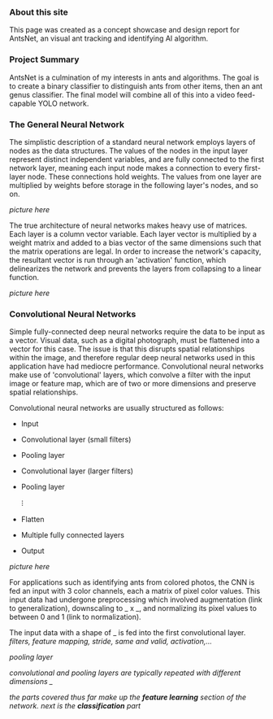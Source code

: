 [comment]: hi

### About this site

This page was created as a concept showcase and design report for AntsNet, an visual ant tracking and identifying AI algorithm.

### Project Summary

AntsNet is a culmination of my interests in ants and algorithms. The goal is to create a binary classifier to distinguish ants from other items, then an ant genus classifier. The final model will combine all of this into a video feed-capable YOLO network.

### The General Neural Network

The simplistic description of a standard neural network employs layers of nodes as the data structures. The values of the nodes in the input layer represent distinct independent variables, and are fully connected to the first network layer, meaning each input node makes a connection to every first-layer node. These connections hold weights. The values from one layer are multiplied by weights before storage in the following layer's nodes, and so on.

*picture here*

The true architecture of neural networks makes heavy use of matrices. Each layer is a column vector variable. Each layer vector is multiplied by a weight matrix and added to a bias vector of the same dimensions such that the matrix operations are legal. In order to increase the network's capacity, the resultant vector is run through an 'activation' function, which delinearizes the network and prevents the layers from collapsing to a linear function.

*picture here*

### Convolutional Neural Networks

Simple fully-connected deep neural networks require the data to be input as a vector. Visual data, such as a digital photograph, must be flattened into a vector for this case. The issue is that this disrupts spatial relationships within the image, and therefore regular deep neural networks used in this application have had mediocre performance. Convolutional neural networks make use of 'convolutional' layers, which convolve a filter with the input image or feature map, which are of two or more dimensions and preserve spatial relationships.

Convolutional neural networks are usually structured as follows:

- Input
- Convolutional layer (small filters)
- Pooling layer
- Convolutional layer (larger filters)
- Pooling layer

    ⁝

- Flatten
- Multiple fully connected layers
- Output

*picture here*

For applications such as identifying ants from colored photos, the CNN is fed an input with 3 color channels, each a matrix of pixel color values. This input data had undergone preprocessing which involved augmentation (link to generalization), downscaling to _ x _, and normalizing its pixel values to between 0 and 1 (link to normalization).

The input data with a shape of _ is fed into the first convolutional layer. *filters, feature mapping, stride, same and valid, activation,...*

*pooling layer*

*convolutional and pooling layers are typically repeated with different dimensions _*

*the parts covered thus far make up the **feature learning** section of the network. next is the **classification** part*